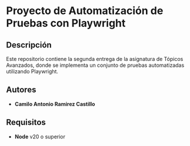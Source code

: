 # Proyecto de Automatización de Pruebas con Playwright

## Descripción

Este repositorio contiene la segunda entrega de la asignatura de Tópicos Avanzados, donde se implementa un conjunto de pruebas automatizadas utilizando Playwright.

## Autores

- **Camilo Antonio Ramirez Castillo**

## Requisitos

- **Node** v20 o superior
